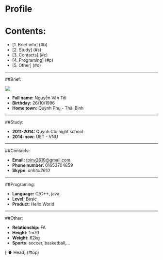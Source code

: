 <a name = "top"></a>

# Profile
# Contents:

* [1. Brief info] (#b)
* [2. Study] (#s)
* [3. Contacts] (#c)
* [4. Programing] (#p)
* [5. Other] (#o)

---

##Brief:
<a name = "b"></a>

<img src = "http://i.imgur.com/VNrWYzr.jpg">

* **Full name:** Nguyễn Văn Tới
* **Birthday:** 26/10/1996
* **Home town:** Quỳnh Phụ -  Thái Bình

----

##Study:
<a name = "s"></a>
* **2011-2014:** Quỳnh Côi hight school
* **2014-now:** UET - VNU

----

##Contacts:
<a name = "c"></a>

* **Email:** toinv2610@gmail.com
* **Phone number:** 01653704859
* **Skype**: *anhtoi2610*

----

##Programing:
<a name = "p"></a>

* **Language:** C/C++, java.
* **Level:** Basic
* **Product**: Hello World

----

##Other:
<a name = "o"></a>

* **Relationship:** FA
* **Height:** 1m70
* **Weight:** 62kg
* **Sports:** soccer, basketball,...

[ :arrow_up: Head] (#top)

